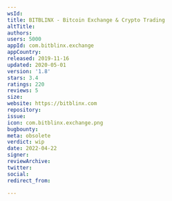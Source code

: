 ```yaml
---
wsId: 
title: BITBLINX - Bitcoin Exchange & Crypto Trading
altTitle: 
authors: 
users: 5000
appId: com.bitblinx.exchange
appCountry: 
released: 2019-11-16
updated: 2020-05-01
version: '1.8'
stars: 3.4
ratings: 220
reviews: 5
size: 
website: https://bitblinx.com
repository: 
issue: 
icon: com.bitblinx.exchange.png
bugbounty: 
meta: obsolete
verdict: wip
date: 2022-04-22
signer: 
reviewArchive: 
twitter: 
social: 
redirect_from: 

---
```


